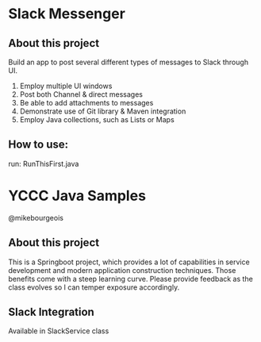 # Slack Messenger

## About this project
Build an app to post several different types of messages to Slack through UI.

1. Employ multiple UI windows 
2. Post both Channel & direct messages 
3. Be able to add attachments to messages 
4. Demonstrate use of Git library & Maven integration 
5. Employ Java collections, such as Lists or Maps 

## How to use:
run:    RunThisFirst.java

# YCCC Java Samples
@mikebourgeois
## About this project
This is a Springboot project, which provides a lot of capabilities in service development and modern application construction techniques.
Those benefits come with a steep learning curve.  Please provide feedback as the class evolves so I can temper exposure accordingly.

## Slack Integration
Available in SlackService class
